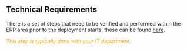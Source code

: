 ## Technical Requirements
There is a set of steps that need to be verified and performed within the ERP area prior to the deployment starts, these can be found [here](https://success.mediusflow.com/documentation/cts-documentation/Cloud-Connectors/sap/SAP_technical/SAP_technical_requirements/).

<span style="color:orange">*This step is typically done with your IT department.*</span>


